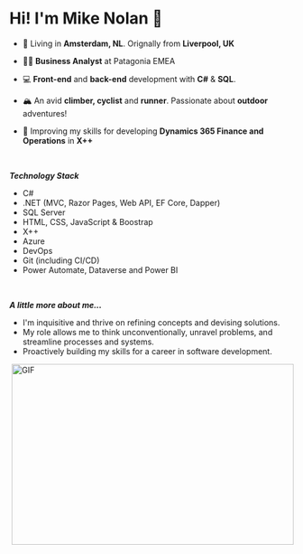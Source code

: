 <h1>Hi! I'm Mike Nolan 👋</h1>

- 📍 Living in **Amsterdam, NL**. Orignally from **Liverpool, UK**
  
- 👨‍💻 **Business Analyst** at Patagonia EMEA
  
- 💻 **Front-end** and **back-end** development with **C#** & **SQL**.
  
- 🏔 An avid **climber, cyclist** and **runner**. Passionate about **outdoor** adventures!
  
- 🌱 Improving my skills for developing **Dynamics 365 Finance and Operations** in **X++**
<br />

***Technology Stack***
<br />
- C#
- .NET (MVC, Razor Pages, Web API, EF Core, Dapper)
- SQL Server
- HTML, CSS, JavaScript & Boostrap
- X++
- Azure
- DevOps
- Git (including CI/CD)
- Power Automate, Dataverse and Power BI
<br />

***A little more about me...***
<br />
- I'm inquisitive and thrive on refining concepts and devising solutions.
- My role allows me to think unconventionally, unravel problems, and streamline processes and systems.
- Proactively building my skills for a career in software development.
  
<img align="right" alt="GIF" src="https://github.com/abhisheknaiidu/abhisheknaiidu/blob/master/code.gif?raw=true" width="500" height="320" />
  
